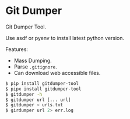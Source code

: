 # Git Dumper

Git Dumper Tool.

Use asdf or pyenv to install latest python version.

Features:

- Mass Dumping.
- Parse `.gitignore`.
- Can download web accessible files.

```bash
$ pip install gitdumper-tool
$ pipx install gitdumper-tool
$ gitdumper -h
$ gitdumper url [... url]
$ gitdumper < urls.txt
$ girdumper url 2> err.log
```

